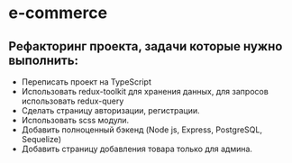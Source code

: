 # e-commerce

## Рефакторинг проекта, задачи которые нужно выполнить:
- Переписать проект на TypeScript
- Использовать redux-toolkit для хранения данных, для запросов использовать redux-query
- Сделать страницу авторизации, регистрации.
- Использовать scss модули.
- Добавить полноценный бэкенд (Node js, Express, PostgreSQL, Sequelize)
- Добавить страницу добавления товара только для админа.

